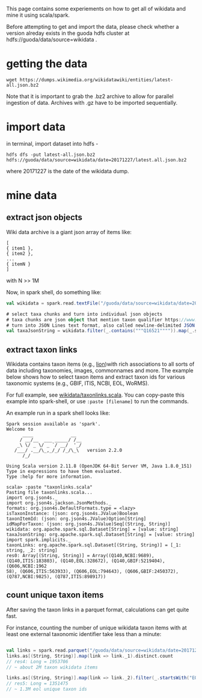 This page contains some experiements on how to get all of wikidata and mine it using scala/spark. 

Before attempting to get and import the data, please check whether a version alreday exists in the guoda hdfs cluster at hdfs://guoda/data/source=wikidata .

# getting the data

```
wget https://dumps.wikimedia.org/wikidatawiki/entities/latest-all.json.bz2
```

Note that it is important to grab the .bz2 archive to allow for parallel ingestion of data. Archives with .gz have to be imported sequentially. 

# import data

in terminal, import dataset into hdfs -
```
hdfs dfs -put latest-all.json.bz2 hdfs://guoda/data/source=wikidata/date=20171227/latest.all.json.bz2
```

where 20171227 is the date of the wikidata dump. 

# mine data

## extract json objects

Wiki data archive is a giant json array of items like:

```
[
{ item1 },
{ item2 },
...
{ itemN }
]
```

with N >> 1M

Now, in spark shell, do something like:
```scala
val wikidata = spark.read.textFile("/guoda/data/source=wikidata/date=20171227/latest-all.json.bz2")

# select taxa chunks and turn into individual json objects
# taxa chunks are json object that mention taxon qualifier https://www.wikidata.org/wiki/Q16521
# turn into JSON Lines text format, also called newline-delimited JSON (see http://jsonlines.org/)
val taxaJsonString = wikidata.filter(_.contains("""Q16521"""")).map(_.stripLineEnd.replace(""",$""", ""))
```

## extract taxon links

Wikidata contains taxon items (e.g., [lion](https://www.wikidata.org/wiki/Q140))with rich associations to all sorts of data including taxonomies, images, commonnames and more. The example below shows how to select taxon items and extract taxon ids for various taxonomic systems (e.g., GBIF, ITIS, NCBI, EOL, WoRMS). 

For full example, see [wikidata/taxonlinks.scala](https://github.com/bio-guoda/guoda-datasets/blob/master/wikidata/taxonlinks.scala). You can copy-paste this example into spark-shell, or use ```:paste [filename]``` to run the commands.

An example run in a spark shell looks like:

```
Spark session available as 'spark'.
Welcome to                                                                                                                         
      ____              __
     / __/__  ___ _____/ /__
    _\ \/ _ \/ _ `/ __/  '_/
   /___/ .__/\_,_/_/ /_/\_\   version 2.2.0
      /_/

Using Scala version 2.11.8 (OpenJDK 64-Bit Server VM, Java 1.8.0_151)
Type in expressions to have them evaluated.
Type :help for more information.

scala> :paste "taxonlinks.scala"
Pasting file taxonlinks.scala...
import org.json4s._
import org.json4s.jackson.JsonMethods._
formats: org.json4s.DefaultFormats.type = <lazy>
isTaxonInstance: (json: org.json4s.JValue)Boolean
taxonItemId: (json: org.json4s.JValue)Option[String]
idMapForTaxon: (json: org.json4s.JValue)Seq[(String, String)]
wikidata: org.apache.spark.sql.Dataset[String] = [value: string]
taxaJsonString: org.apache.spark.sql.Dataset[String] = [value: string]
import spark.implicits._
taxonLinks: org.apache.spark.sql.Dataset[(String, String)] = [_1: string, _2: string]
res0: Array[(String, String)] = Array((Q140,NCBI:9689), (Q140,ITIS:183803), (Q140,EOL:328672), (Q140,GBIF:5219404), (Q606,NCBI:1962
58), (Q606,ITIS:563933), (Q606,EOL:794643), (Q606,GBIF:2450372), (Q787,NCBI:9825), (Q787,ITIS:898917))
```

## count unique taxon items 

After saving the taxon links in a parquet format, calculations can get quite fast.

For instance, counting the number of unique wikidata taxon items with at least one external taxonomic identifier take less than a minute:

```scala

val links = spark.read.parquet("/guoda/data/source=wikidata/date=20171227/taxonlinks.parquet") 
links.as[(String, String)].map(link => link._1).distinct.count 
// res4: Long = 1953706                                                     
// ~ about 2M taxon wikidata items

links.as[(String, String)].map(link => link._2).filter(_.startsWith("EOL")).distinct.count 
// res5: Long = 1351475
// ~ 1.3M eol unique taxon ids

```

